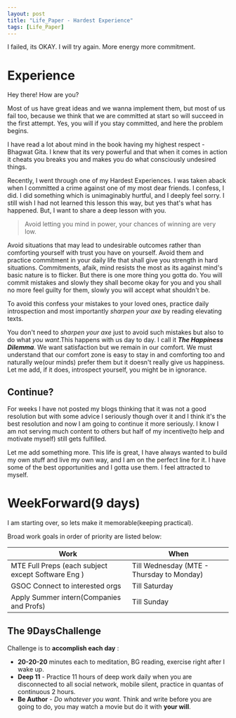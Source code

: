 ```yaml
---
layout: post
title: "Life_Paper - Hardest Experience"
tags: [Life_Paper]
---
```

I failed, its OKAY. I will try again. More energy more commitment.

# Experience
Hey there! How are you?

Most of us have great ideas and we wanna implement them, but most of us fail too, because we think that we are committed at start so will succeed in the first attempt. Yes, you will if you stay committed, and here the problem begins.

I have read a lot about mind in the book having my highest respect - Bhagwat Gita. I knew that its very powerful and that when it comes in action it cheats you breaks you and makes you do what consciously undesired things.

Recently, I went through one of my Hardest Experiences. I was taken aback when I committed a crime against one of my most dear friends. I confess, I did. I did something which is unimaginably hurtful, and I deeply feel sorry. I still wish I had not learned this lesson this way, but yes that's what has happened. But, I want to share a deep lesson with you.
> Avoid letting you mind in power, your chances of winning are very low.

Avoid situations that may lead to undesirable outcomes rather than comforting yourself with trust you have on yourself. Avoid them and practice commitment in your daily life that shall give you strength in hard situations. Commitments, afaik, mind resists the most as its against mind's basic nature is to flicker. But there is one more thing you gotta do. You will commit mistakes and slowly they shall become okay for you and you shall no more feel guilty for them, slowly you will accept what shouldn't be.

To avoid this confess your mistakes to your loved ones, practice daily introspection and most importantly *sharpen your axe* by reading elevating texts.

You don't need to *sharpen your axe* just to avoid such mistakes but also to do what *you want*.This happens with us day to day. I call it ***The Happiness Dilemma***. We want satisfaction but we remain in our comfort. We must understand that our comfort zone is easy to stay in and comforting too and naturally we(our minds) prefer them but it doesn't really give us happiness. Let me add, if it does, introspect yourself, you might be in ignorance.

## Continue?
For weeks I have not posted my blogs thinking that it was not a good resolution but with some advice I seriously though over it and I think it's the best resolution and now I am going to continue it more seriously. I know I am not serving much content to others but half of my incentive(to help and motivate myself) still gets fulfilled.

Let me add something more. This life is great, I have always wanted to build my own stuff and live my own way, and I am on the perfect line for it. I have some of the best opportunities and I gotta use them. I feel attracted to myself.

# WeekForward(9 days)
I am starting over, so lets make it memorable(keeping practical).

Broad work goals in order of priority are listed below:

|Work|When|
|---|---|
|MTE Full Preps (each subject except Software Eng )|Till Wednesday (MTE - Thursday to Monday)|
|GSOC Connect to interested orgs|Till Saturday|
|Apply Summer intern(Companies and Profs) |Till Sunday|

## The 9DaysChallenge

Challenge is to **accomplish each day** :
* **20-20-20** minutes each to meditation, BG reading, exercise right after I wake up.
* **Deep 11** - Practice 11 hours of deep work daily when you are disconnected to all social network, mobile silent, practice in quantas of continuous 2 hours.
* **Be Author** - *Do whatever you want.* Think and write before you are going to do, you may watch a movie but do it with **your will**.
